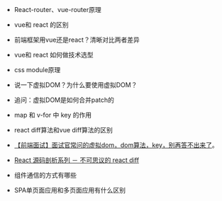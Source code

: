 - React-router、vue-router原理

- vue和 react 的区别

- 前端框架用vue还是react？清晰对比两者差异

- vue和 react 如何做技术选型

- css module原理

- 说一下虚拟DOM？为什么要使用虚拟DOM？

 - 追问：虚拟DOM是如何合并patch的

- map 和 v-for 中 key 的作用

- react diff算法和vue diff算法的区别

 - [【前端面试】面试官常问的虚拟dom，dom算法，key，别再答不出来了](https://zhuanlan.zhihu.com/p/281031340)。
 - [React 源码剖析系列 － 不可思议的 react diff](https://zhuanlan.zhihu.com/p/20346379)

- 组件通信的方式有哪些

- SPA单页面应用和多页面应用有什么区别
